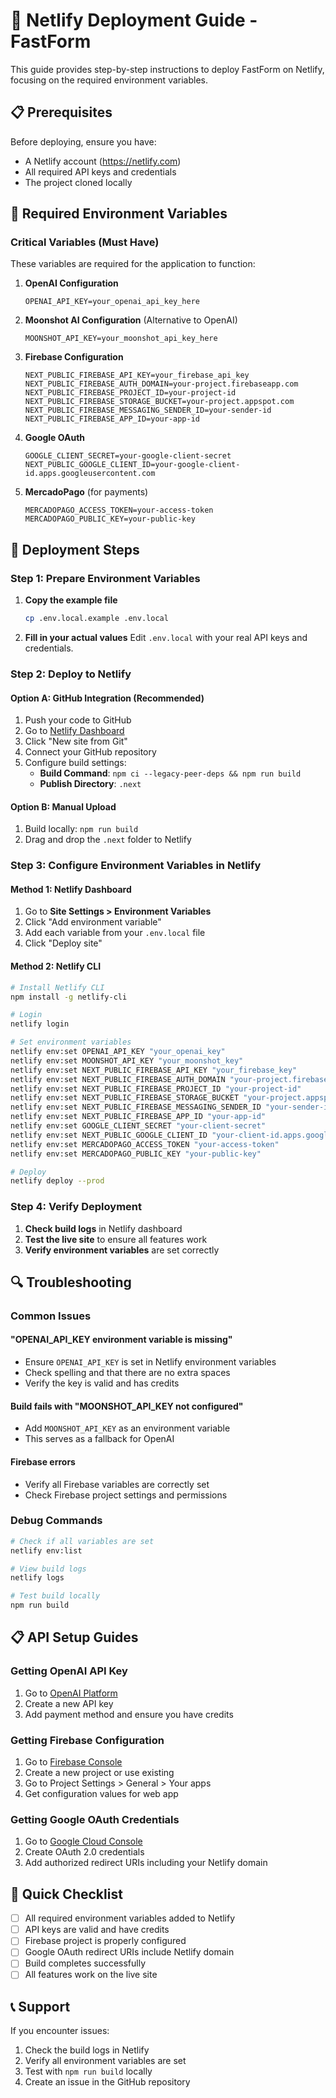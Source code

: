 # 🚀 Netlify Deployment Guide - FastForm

This guide provides step-by-step instructions to deploy FastForm on Netlify, focusing on the required environment variables.

## 📋 Prerequisites

Before deploying, ensure you have:
- A Netlify account (https://netlify.com)
- All required API keys and credentials
- The project cloned locally

## 🔑 Required Environment Variables

### Critical Variables (Must Have)
These variables are required for the application to function:

1. **OpenAI Configuration**
   ```
   OPENAI_API_KEY=your_openai_api_key_here
   ```

2. **Moonshot AI Configuration** (Alternative to OpenAI)
   ```
   MOONSHOT_API_KEY=your_moonshot_api_key_here
   ```

3. **Firebase Configuration**
   ```
   NEXT_PUBLIC_FIREBASE_API_KEY=your_firebase_api_key
   NEXT_PUBLIC_FIREBASE_AUTH_DOMAIN=your-project.firebaseapp.com
   NEXT_PUBLIC_FIREBASE_PROJECT_ID=your-project-id
   NEXT_PUBLIC_FIREBASE_STORAGE_BUCKET=your-project.appspot.com
   NEXT_PUBLIC_FIREBASE_MESSAGING_SENDER_ID=your-sender-id
   NEXT_PUBLIC_FIREBASE_APP_ID=your-app-id
   ```

4. **Google OAuth**
   ```
   GOOGLE_CLIENT_SECRET=your-google-client-secret
   NEXT_PUBLIC_GOOGLE_CLIENT_ID=your-google-client-id.apps.googleusercontent.com
   ```

5. **MercadoPago** (for payments)
   ```
   MERCADOPAGO_ACCESS_TOKEN=your-access-token
   MERCADOPAGO_PUBLIC_KEY=your-public-key
   ```

## 🚀 Deployment Steps

### Step 1: Prepare Environment Variables

1. **Copy the example file**
   ```bash
   cp .env.local.example .env.local
   ```

2. **Fill in your actual values**
   Edit `.env.local` with your real API keys and credentials.

### Step 2: Deploy to Netlify

#### Option A: GitHub Integration (Recommended)
1. Push your code to GitHub
2. Go to [Netlify Dashboard](https://app.netlify.com)
3. Click "New site from Git"
4. Connect your GitHub repository
5. Configure build settings:
   - **Build Command**: `npm ci --legacy-peer-deps && npm run build`
   - **Publish Directory**: `.next`

#### Option B: Manual Upload
1. Build locally: `npm run build`
2. Drag and drop the `.next` folder to Netlify

### Step 3: Configure Environment Variables in Netlify

#### Method 1: Netlify Dashboard
1. Go to **Site Settings > Environment Variables**
2. Click "Add environment variable"
3. Add each variable from your `.env.local` file
4. Click "Deploy site"

#### Method 2: Netlify CLI
```bash
# Install Netlify CLI
npm install -g netlify-cli

# Login
netlify login

# Set environment variables
netlify env:set OPENAI_API_KEY "your_openai_key"
netlify env:set MOONSHOT_API_KEY "your_moonshot_key"
netlify env:set NEXT_PUBLIC_FIREBASE_API_KEY "your_firebase_key"
netlify env:set NEXT_PUBLIC_FIREBASE_AUTH_DOMAIN "your-project.firebaseapp.com"
netlify env:set NEXT_PUBLIC_FIREBASE_PROJECT_ID "your-project-id"
netlify env:set NEXT_PUBLIC_FIREBASE_STORAGE_BUCKET "your-project.appspot.com"
netlify env:set NEXT_PUBLIC_FIREBASE_MESSAGING_SENDER_ID "your-sender-id"
netlify env:set NEXT_PUBLIC_FIREBASE_APP_ID "your-app-id"
netlify env:set GOOGLE_CLIENT_SECRET "your-client-secret"
netlify env:set NEXT_PUBLIC_GOOGLE_CLIENT_ID "your-client-id.apps.googleusercontent.com"
netlify env:set MERCADOPAGO_ACCESS_TOKEN "your-access-token"
netlify env:set MERCADOPAGO_PUBLIC_KEY "your-public-key"

# Deploy
netlify deploy --prod
```

### Step 4: Verify Deployment

1. **Check build logs** in Netlify dashboard
2. **Test the live site** to ensure all features work
3. **Verify environment variables** are set correctly

## 🔍 Troubleshooting

### Common Issues

#### "OPENAI_API_KEY environment variable is missing"
- Ensure `OPENAI_API_KEY` is set in Netlify environment variables
- Check spelling and that there are no extra spaces
- Verify the key is valid and has credits

#### Build fails with "MOONSHOT_API_KEY not configured"
- Add `MOONSHOT_API_KEY` as an environment variable
- This serves as a fallback for OpenAI

#### Firebase errors
- Verify all Firebase variables are correctly set
- Check Firebase project settings and permissions

### Debug Commands
```bash
# Check if all variables are set
netlify env:list

# View build logs
netlify logs

# Test build locally
npm run build
```

## 📋 API Setup Guides

### Getting OpenAI API Key
1. Go to [OpenAI Platform](https://platform.openai.com/api-keys)
2. Create a new API key
3. Add payment method and ensure you have credits

### Getting Firebase Configuration
1. Go to [Firebase Console](https://console.firebase.google.com)
2. Create a new project or use existing
3. Go to Project Settings > General > Your apps
4. Get configuration values for web app

### Getting Google OAuth Credentials
1. Go to [Google Cloud Console](https://console.cloud.google.com)
2. Create OAuth 2.0 credentials
3. Add authorized redirect URIs including your Netlify domain

## 🎯 Quick Checklist

- [ ] All required environment variables added to Netlify
- [ ] API keys are valid and have credits
- [ ] Firebase project is properly configured
- [ ] Google OAuth redirect URIs include Netlify domain
- [ ] Build completes successfully
- [ ] All features work on the live site

## 📞 Support

If you encounter issues:
1. Check the build logs in Netlify
2. Verify all environment variables are set
3. Test with `npm run build` locally
4. Create an issue in the GitHub repository